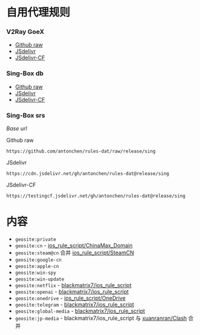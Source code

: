 # 自用代理规则
### V2Ray GoeX
  - [Github raw](https://github.com/antonchen/rules-dat/raw/release/geosite-lite.dat)
  - [JSdelivr](https://cdn.jsdelivr.net/gh/antonchen/rules-dat@release/geosite-lite.dat)
  - [JSdelivr-CF](https://testingcf.jsdelivr.net/gh/antonchen/rules-dat@release/geosite-lite.dat)
### Sing-Box db
  - [Github raw](https://github.com/antonchen/rules-dat/raw/release/geosite-lite.db)
  - [JSdelivr](https://cdn.jsdelivr.net/gh/antonchen/rules-dat@release/geosite-lite.db)
  - [JSdelivr-CF](https://testingcf.jsdelivr.net/gh/antonchen/rules-dat@release/geosite-lite.db)
### Sing-Box srs

*Base url*

Github raw
```
https://github.com/antonchen/rules-dat/raw/release/sing
```
JSdelivr
```
https://cdn.jsdelivr.net/gh/antonchen/rules-dat@release/sing
```
JSdelivr-CF
```
https://testingcf.jsdelivr.net/gh/antonchen/rules-dat@release/sing
```

# 内容
  - `geosite:private`
  - `geosite:cn` - [ios_rule_script/ChinaMax_Domain](https://github.com/blackmatrix7/ios_rule_script/tree/master/rule/Clash/ChinaMax)
  - `geosite:steam@cn` 合并 [ios_rule_script/SteamCN](https://github.com/blackmatrix7/ios_rule_script/tree/master/rule/Clash/SteamCN)
  - `geosite:google-cn`
  - `geosite:apple-cn`
  - `geosite:win-spy`
  - `geosite:win-update`
  - `geosite:netflix` - [blackmatrix7/ios_rule_script](https://github.com/blackmatrix7/ios_rule_script/tree/master/rule/Clash/Netflix)
  - `geosite:openai` - [blackmatrix7/ios_rule_script](https://github.com/blackmatrix7/ios_rule_script/tree/master/rule/Clash/OpenAI)
  - `geosite:onedrive` - [ios_rule_script/OneDrive](https://github.com/blackmatrix7/ios_rule_script/tree/master/rule/Clash/OneDrive)
  - `geosite:telegram` - [blackmatrix7/ios_rule_script](https://github.com/blackmatrix7/ios_rule_script/tree/master/rule/Clash/Telegram)
  - `geosite:global-media` - [blackmatrix7/ios_rule_script](https://github.com/blackmatrix7/ios_rule_script/tree/master/rule/Clash/GlobalMedia)
  - `geosite:jp-media` - blackmatrix7/ios_rule_script 与 [xuanranran/Clash](https://github.com/xuanranran/Clash/blob/main/yaml/Japan_Media.yaml) 合并